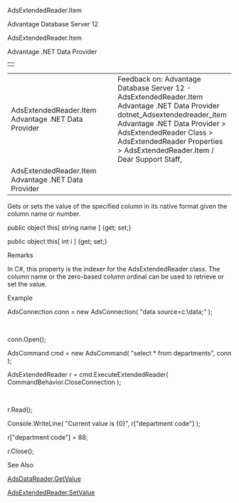 AdsExtendedReader.Item




Advantage Database Server 12  

AdsExtendedReader.Item

Advantage .NET Data Provider

|  |
| --- |
|  |

|  |  |  |  |  |
| --- | --- | --- | --- | --- |
| AdsExtendedReader.Item  Advantage .NET Data Provider |  |  | Feedback on: Advantage Database Server 12 - AdsExtendedReader.Item Advantage .NET Data Provider dotnet\_Adsextendedreader\_item Advantage .NET Data Provider > AdsExtendedReader Class > AdsExtendedReader Properties > AdsExtendedReader.Item / Dear Support Staff, |  |
| AdsExtendedReader.Item  Advantage .NET Data Provider |  |  |  |  |

Gets or sets the value of the specified column in its native format given the column name or number.

public object this[ string name ] {get; set;}

public object this[ int i ] {get; set;}

Remarks

In C#, this property is the indexer for the AdsExtendedReader class. The column name or the zero-based column ordinal can be used to retrieve or set the value.

Example

AdsConnection conn = new AdsConnection( "data source=c:\\data;" );

 

conn.Open();

AdsCommand cmd = new AdsCommand( "select \* from departments", conn );

AdsExtendedReader r = cmd.ExecuteExtendedReader( CommandBehavior.CloseConnection );

 

r.Read();

Console.WriteLine( "Current value is {0}", r["department code"] );

r["department code"] = 88;

r.Close();

See Also

[AdsDataReader.GetValue](dotnet_adsdatareader_getvalue.htm)

[AdsExtendedReader.SetValue](dotnet_adsextendedreader_setvalue.htm)